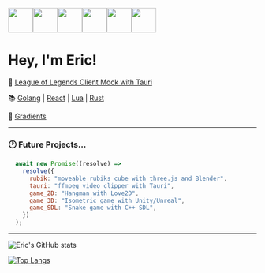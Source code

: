 <img src="https://cdn.7tv.app/emote/651c53a939bda127a3225b1f/4x.webp" width="50"/><img src="https://cdn.7tv.app/emote/6309e73ffe72a7a37ff476f5/4x.webp" height="50"/><img src="https://cdn.7tv.app/emote/6501ea45bad3f314ff03f597/4x.webp" height="50"/><img src="https://cdn.7tv.app/emote/61bb3d5cfba91c72ead6fa36/4x.webp" height="50"/><img src="https://cdn.7tv.app/emote/621db6feb825598c205c6f36/4x.webp" height="50"/><img src="https://cdn.7tv.app/emote/60b40a52a30f50ff196abc1b/4x.webp" height="50"/>
<h1>
  Hey, I'm Eric!
</h1>

📝 [League of Legends Client Mock with Tauri](https://github.com/eric-k-chu/league-of-tauri)

📚 [Golang](https://github.com/eric-k-chu/golang-exercises) | [React](https://github.com/eric-k-chu/react-playground) | [Lua](https://github.com/eric-k-chu/lua-playground) | [Rust](https://github.com/eric-k-chu/rust-exercises)

🔖 [Gradients](https://webgradients.com/)

---
### :clock1: Future Projects...

```JavaScript
  await new Promise((resolve) =>
    resolve({
      rubik: "moveable rubiks cube with three.js and Blender",
      tauri: "ffmpeg video clipper with Tauri",
      game_2D: "Hangman with Love2D",
      game_3D: "Isometric game with Unity/Unreal",
      game_SDL: "Snake game with C++ SDL",
    })
  );
```
---
![Eric's GitHub stats](https://github-readme-stats.vercel.app/api?username=eric-k-chu&show_icons=true&theme=tokyonight&count_private=true&hide=stars)

[![Top Langs](https://github-readme-stats.vercel.app/api/top-langs/?username=eric-k-chu&theme=tokyonight&layout=donut)](https://github.com/eric-k-chu/github-readme-stats)
